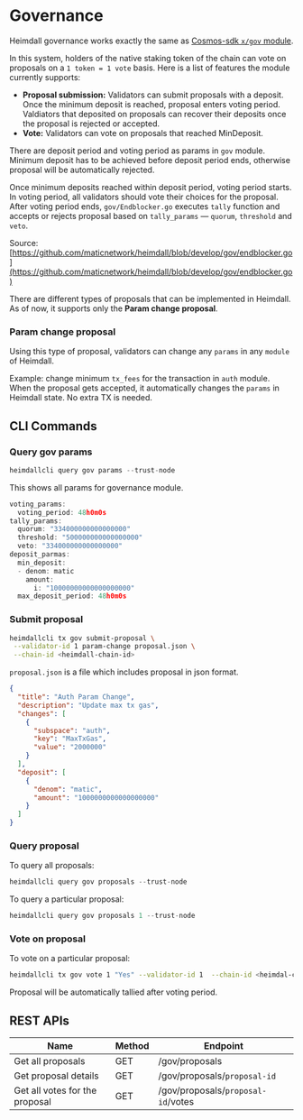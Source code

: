 # Governance

Heimdall governance works exactly the same as [Cosmos-sdk `x/gov` module](https://docs.cosmos.network/master/modules/gov/).

In this system, holders of the native staking token of the chain can vote on proposals on a `1 token = 1 vote` basis. Here is a list of features the module currently supports:

- **Proposal submission:** Validators can submit proposals with a deposit. Once the minimum deposit is reached, proposal enters voting period. Valdiators that deposited on proposals can recover their deposits once the proposal is rejected or accepted.
- **Vote:** Validators can vote on proposals that reached MinDeposit.

There are deposit period and voting period as params in `gov` module. Minimum deposit has to be achieved before deposit period ends, otherwise proposal will be automatically rejected.

Once minimum deposits reached within deposit period, voting period starts. In voting period, all validators should vote their choices for the proposal. After voting period ends, `gov/Endblocker.go` executes `tally`  function and accepts or rejects proposal based on `tally_params` — `quorum`, `threshold` and `veto`.

Source: [https://github.com/maticnetwork/heimdall/blob/develop/gov/endblocker.go](https://github.com/maticnetwork/heimdall/blob/develop/gov/endblocker.go)

There are different types of proposals that can be implemented in Heimdall. As of now, it supports only the **Param change proposal**.

### Param change proposal

Using this type of proposal, validators can change any `params` in any `module` of Heimdall.

Example: change minimum `tx_fees` for the transaction in `auth` module. When the proposal gets accepted, it automatically changes the `params` in Heimdall state. No extra TX is needed.

## CLI Commands

### Query gov params

```go
heimdallcli query gov params --trust-node
```

This shows all params for governance module.

```go
voting_params:
  voting_period: 48h0m0s
tally_params:
  quorum: "334000000000000000"
  threshold: "500000000000000000"
  veto: "334000000000000000"
deposit_parmas:
  min_deposit:
  - denom: matic
    amount:
      i: "10000000000000000000"
  max_deposit_period: 48h0m0s
```

### Submit proposal

```bash
heimdallcli tx gov submit-proposal \
 --validator-id 1 param-change proposal.json \
 --chain-id <heimdall-chain-id>
```

`proposal.json` is a file which includes proposal in json format.

```json
{
  "title": "Auth Param Change",
  "description": "Update max tx gas",
  "changes": [
    {
      "subspace": "auth",
      "key": "MaxTxGas",
      "value": "2000000"
    }
  ],
  "deposit": [
    {
      "denom": "matic",
      "amount": "1000000000000000000"
    }
  ]
}
```

### Query proposal

To query all proposals:

```go
heimdallcli query gov proposals --trust-node
```

To query a particular proposal:

```go
heimdallcli query gov proposals 1 --trust-node
```

### Vote on proposal

To vote on a particular proposal:

```bash
heimdallcli tx gov vote 1 "Yes" --validator-id 1  --chain-id <heimdal-chain-id>
```

Proposal will be automatically tallied after voting period.

## REST APIs

|Name                  |Method|Endpoint          |
|----------------------|------|------------------|
|Get all proposals     |GET   |/gov/proposals    |
|Get proposal details  |GET   |/gov/proposals/`proposal-id`|
|Get all votes for the proposal|GET   |/gov/proposals/`proposal-id`/votes|
